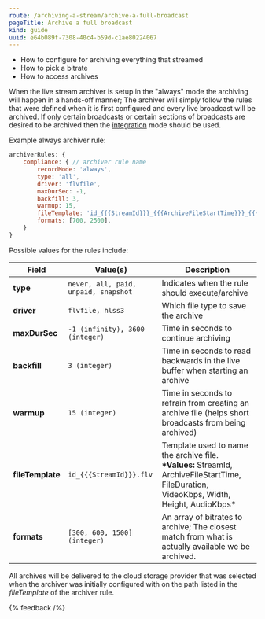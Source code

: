 ```yaml
---
route: /archiving-a-stream/archive-a-full-broadcast
pageTitle: Archive a full broadcast
kind: guide
uuid: e64b089f-7308-40c4-b59d-c1ae80224067
---
```


- How to configure for archiving everything that streamed
- How to pick a bitrate
- How to access archives

When the live stream archiver is setup in the "always" mode the archiving will happen in a hands-off manner; The archiver will simply follow the rules that were defined when it is first configured and every live broadcast will be archived. If only certain broadcasts or certain sections of broadcasts are desired to be archived then the [integration](/docs/archiving-a-stream/record-clips) mode should be used.

Example always archiver rule:

```js
archiverRules: {
	compliance: { // archiver rule name
		recordMode: 'always',
		type: 'all',
		driver: 'flvfile',
		maxDurSec: -1,
		backfill: 3,
		warmup: 15,
		fileTemplate: 'id_{{{StreamId}}}_{{{ArchiveFileStartTime}}}_{{{FileDuration}}}_{{{VideoKbps}}}_{{{Width}}}x{{{Height}}}_{{{AudioKbps}}}.flv'
		formats: [700, 2500],
	}
}
```

Possible values for the rules include:

| Field            | Value(s)                             | Description                                                                                                                               |
| ---------------- | ------------------------------------ | ----------------------------------------------------------------------------------------------------------------------------------------- |
| **type**         | `never, all, paid, unpaid, snapshot` | Indicates when the rule should execute/archive                                                                                            |
| **driver**       | `flvfile, hlss3`                     | Which file type to save the archive                                                                                                       |
| **maxDurSec**    | `-1 (infinity), 3600 (integer)`      | Time in seconds to continue archiving                                                                                                     |
| **backfill**     | `3 (integer)`                        | Time in seconds to read backwards in the live buffer when starting an archive                                                             |
| **warmup**       | `15 (integer)`                       | Time in seconds to refrain from creating an archive file (helps short broadcasts from being archived)                                     |
| **fileTemplate** | `id_{{{StreamId}}}.flv`              | Template used to name the archive file. **\*Values:** StreamId, ArchiveFileStartTime, FileDuration, VideoKbps, Width, Height, AudioKbps\* |
| **formats**      | `[300, 600, 1500] (integer)`         | An array of bitrates to archive; The closest match from what is actually available we be archived.                                        |

All archives will be delivered to the cloud storage provider that was selected when the archiver was initially configured with on the path listed in the _fileTemplate_ of the archiver rule.

{% feedback /%}
